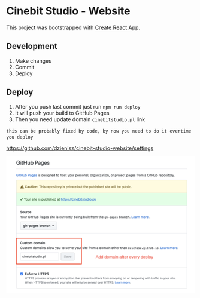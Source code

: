 # Cinebit Studio - Website

This project was bootstrapped with [Create React App](https://github.com/facebook/create-react-app).

## Development

1. Make changes
1. Commit
1. Deploy

## Deploy

1. After you push last commit just run `npm run deploy`
1. It will push your build to GitHub Pages
1. Then you need update domain `cinebitstudio.pl` link

```
this can be probably fixed by code, by now you need to do it evertime you deploy
```

https://github.com/dzienisz/cinebit-studio-website/settings

![domain](domain.png "Logo Title Text 1")
